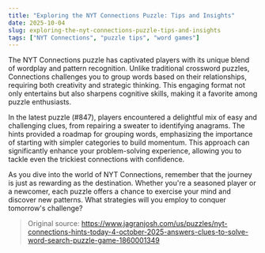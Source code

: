 ```yaml
---
title: "Exploring the NYT Connections Puzzle: Tips and Insights"
date: 2025-10-04
slug: exploring-the-nyt-connections-puzzle-tips-and-insights
tags: ["NYT Connections", "puzzle tips", "word games"]
---
```

The NYT Connections puzzle has captivated players with its unique blend of wordplay and pattern recognition. Unlike traditional crossword puzzles, Connections challenges you to group words based on their relationships, requiring both creativity and strategic thinking. This engaging format not only entertains but also sharpens cognitive skills, making it a favorite among puzzle enthusiasts.

In the latest puzzle (#847), players encountered a delightful mix of easy and challenging clues, from repairing a sweater to identifying anagrams. The hints provided a roadmap for grouping words, emphasizing the importance of starting with simpler categories to build momentum. This approach can significantly enhance your problem-solving experience, allowing you to tackle even the trickiest connections with confidence.

As you dive into the world of NYT Connections, remember that the journey is just as rewarding as the destination. Whether you're a seasoned player or a newcomer, each puzzle offers a chance to exercise your mind and discover new patterns. What strategies will you employ to conquer tomorrow's challenge?
> Original source: https://www.jagranjosh.com/us/puzzles/nyt-connections-hints-today-4-october-2025-answers-clues-to-solve-word-search-puzzle-game-1860001349